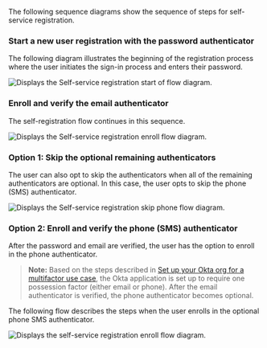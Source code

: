 The following sequence diagrams show the sequence of steps for self-service registration.

### Start a new user registration with the password authenticator

The following diagram illustrates the beginning of the registration process where the user initiates the sign-in process and enters their password.

<div class="common-image-format">

![Displays the Self-service registration start of flow diagram.](/img/oie-embedded-sdk/oie-embedded-sdk-use-case-simple-self-serv-seq-nodejs-start.png)

</div>

### Enroll and verify the email authenticator

The self-registration flow continues in this sequence.

<div class="common-image-format">

![Displays the Self-service registration enroll flow diagram.](/img/oie-embedded-sdk/oie-embedded-sdk-use-case-simple-self-serv-seq-nodejs-enroll-verify.png)

</div>

### Option 1: Skip the optional remaining authenticators

The user can also opt to skip the authenticators when all of the remaining
authenticators are optional. In this case, the user opts to skip the phone
(SMS) authenticator.

<div class="common-image-format">

![Displays the Self-service registration skip phone flow diagram.](/img/oie-embedded-sdk/oie-embedded-sdk-use-case-simple-self-serv-seq-nodejs-skip-phone.png)

</div>

### Option 2: Enroll and verify the phone (SMS) authenticator

After the password and email are verified, the user has the option to
enroll in the phone authenticator.

> **Note:** Based on the steps described in [Set up your Okta org for a multifactor use case](/docs/guides/oie-embedded-common-org-setup/nodejs/main/#set-up-your-okta-org-for-a-multifactor-use-case), the Okta application is set up to require one possession factor (either email or phone). After the email authenticator is verified, the phone authenticator becomes optional.

The following flow describes the steps when the user enrolls in the optional phone SMS authenticator.

<div class="common-image-format">

![Displays the self-service registration enroll flow diagram.](/img/oie-embedded-sdk/oie-embedded-sdk-use-case-simple-self-serv-seq-nodejs-phone.png)

</div>
